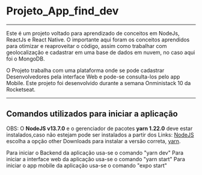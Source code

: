 # Projeto_App_find_dev
---

Este é um projeto voltado para aprendizado de conceitos em NodeJs, ReactJs e React Native. O importante aqui foram os conceitos aprendidos para otimizar e reaproveitar o código, assim como
trabalhar com geolocalização e cadastrar em uma base de dados em nuvem, no caso aqui foi o MongoDB.

O Projeto trabalha com uma plataforma onde se pode cadastrar Desenvolvedores pela interface Web
e pode-se consulta-los pelo app Mobile. Este projeto foi desenvolvido durante a semana Onministack 
10 da Rocketseat.

---
## Comandos utilizados para iniciar a aplicação ##

OBS: O **NodeJS v13.7.0** e o gerenciador de pacotes **yarn 1.22.0** deve estar instalados,caso não estejam pode ser instalados a partir dos Links: [NodeJS](https://nodejs.org/en/) escolha a opção other Downloads para instalar a versão correta, [yarn](https://yarnpkg.com/getting-started/install).

Para iniciar o Backend da aplicação usa-se o comando "yarn dev"
Para iniciar a interface web da aplicação usa-se o comando "yarn start"
Para iniciar o app mobile da aplicação usa-se o comando "expo start"


